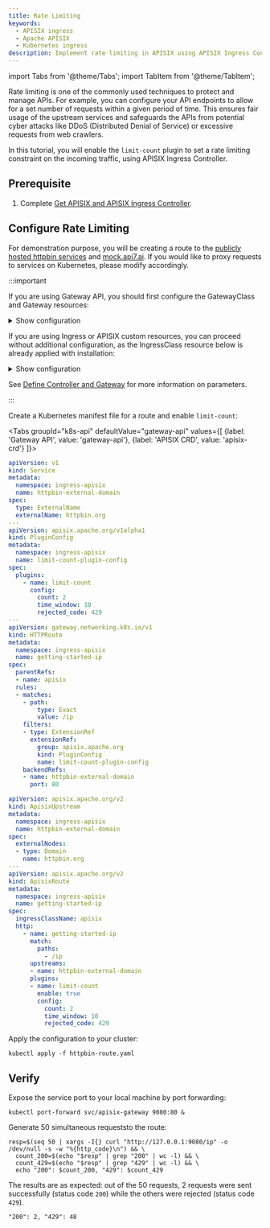 ```yaml
---
title: Rate Limiting
keywords:
  - APISIX ingress
  - Apache APISIX
  - Kubernetes ingress
description: Implement rate limiting in APISIX using APISIX Ingress Controller to control traffic flow, protect your APIs from misuse, and ensure fair usage by setting request limits.
---
```


<!--
#
# Licensed to the Apache Software Foundation (ASF) under one or more
# contributor license agreements.  See the NOTICE file distributed with
# this work for additional information regarding copyright ownership.
# The ASF licenses this file to You under the Apache License, Version 2.0
# (the "License"); you may not use this file except in compliance with
# the License.  You may obtain a copy of the License at
#
#     http://www.apache.org/licenses/LICENSE-2.0
#
# Unless required by applicable law or agreed to in writing, software
# distributed under the License is distributed on an "AS IS" BASIS,
# WITHOUT WARRANTIES OR CONDITIONS OF ANY KIND, either express or implied.
# See the License for the specific language governing permissions and
# limitations under the License.
#
-->

import Tabs from '@theme/Tabs';
import TabItem from '@theme/TabItem';

Rate limiting is one of the commonly used techniques to protect and manage APIs. For example, you can configure your API endpoints to allow for a set number of requests within a given period of time. This ensures fair usage of the upstream services and safeguards the APIs from potential cyber attacks like DDoS (Distributed Denial of Service) or excessive requests from web crawlers.

In this tutorial, you will enable the `limit-count` plugin to set a rate limiting constraint on the incoming traffic, using APISIX Ingress Controller.

## Prerequisite

1. Complete [Get APISIX and APISIX Ingress Controller](./get-apisix-ingress-controller.md).

## Configure Rate Limiting

For demonstration purpose, you will be creating a route to the [publicly hosted httpbin services](https://httpbin.org) and [mock.api7.ai](https://mock.api7.ai). If you would like to proxy requests to services on Kubernetes, please modify accordingly.

:::important

If you are using Gateway API, you should first configure the GatewayClass and Gateway resources:

<details>

<summary>Show configuration</summary>

```yaml
apiVersion: gateway.networking.k8s.io/v1
kind: GatewayClass
metadata:
  namespace: ingress-apisix
  name: apisix
spec:
  controllerName: apisix.apache.org/apisix-ingress-controller
---
apiVersion: gateway.networking.k8s.io/v1
kind: Gateway
metadata:
  namespace: ingress-apisix
  name: apisix
spec:
  gatewayClassName: apisix
  listeners:
  - name: http
    protocol: HTTP
    port: 80
  infrastructure:
    parametersRef:
      group: apisix.apache.org
      kind: GatewayProxy
      name: apisix-config
```

Note that the `port` in the Gateway listener is required but ignored. This is due to limitations in the data plane: it cannot dynamically open new ports. Since the Ingress Controller does not manage the data plane deployment, it cannot automatically update the configuration or restart the data plane to apply port changes.

</details>

If you are using Ingress or APISIX custom resources, you can proceed without additional configuration, as the IngressClass resource below is already applied with installation:

<details>

<summary>Show configuration</summary>

```yaml
apiVersion: networking.k8s.io/v1
kind: IngressClass
metadata:
  name: apisix
spec:
  controller: apisix.apache.org/apisix-ingress-controller
  parameters:
    apiGroup: apisix.apache.org
    kind: GatewayProxy
    name: apisix-config
    namespace: ingress-apisix
    scope: Namespace
```

</details>

See [Define Controller and Gateway](../reference/example.md#define-controller-and-gateway) for more information on parameters.

:::

Create a Kubernetes manifest file for a route and enable `limit-count`:

<Tabs
groupId="k8s-api"
defaultValue="gateway-api"
values={[
{label: 'Gateway API', value: 'gateway-api'},
{label: 'APISIX CRD', value: 'apisix-crd'}
]}>

<TabItem value="gateway-api">

```yaml title="httpbin-route.yaml"
apiVersion: v1
kind: Service
metadata:
  namespace: ingress-apisix
  name: httpbin-external-domain
spec:
  type: ExternalName
  externalName: httpbin.org
---
apiVersion: apisix.apache.org/v1alpha1
kind: PluginConfig
metadata:
  namespace: ingress-apisix
  name: limit-count-plugin-config
spec:
  plugins:
    - name: limit-count
      config:
        count: 2
        time_window: 10
        rejected_code: 429
---
apiVersion: gateway.networking.k8s.io/v1
kind: HTTPRoute
metadata:
  namespace: ingress-apisix
  name: getting-started-ip
spec:
  parentRefs:
  - name: apisix
  rules:
  - matches: 
    - path:
        type: Exact
        value: /ip
    filters:
    - type: ExtensionRef
      extensionRef:
        group: apisix.apache.org
        kind: PluginConfig
        name: limit-count-plugin-config
    backendRefs:
    - name: httpbin-external-domain
      port: 80
```

</TabItem>

<TabItem value="apisix-crd">

```yaml title="httpbin-route.yaml"
apiVersion: apisix.apache.org/v2
kind: ApisixUpstream
metadata:
  namespace: ingress-apisix
  name: httpbin-external-domain
spec:
  externalNodes:
  - type: Domain
    name: httpbin.org
---
apiVersion: apisix.apache.org/v2
kind: ApisixRoute
metadata:
  namespace: ingress-apisix
  name: getting-started-ip
spec:
  ingressClassName: apisix
  http:
    - name: getting-started-ip
      match:
        paths:
          - /ip
      upstreams:
      - name: httpbin-external-domain
      plugins:
      - name: limit-count
        enable: true
        config:
          count: 2
          time_window: 10
          rejected_code: 429
```

</TabItem>

</Tabs>

Apply the configuration to your cluster:

```shell
kubectl apply -f httpbin-route.yaml
```

## Verify

Expose the service port to your local machine by port forwarding:

```shell
kubectl port-forward svc/apisix-gateway 9080:80 &
```

Generate 50 simultaneous requeststo the route:

```shell
resp=$(seq 50 | xargs -I{} curl "http://127.0.0.1:9080/ip" -o /dev/null -s -w "%{http_code}\n") && \
  count_200=$(echo "$resp" | grep "200" | wc -l) && \
  count_429=$(echo "$resp" | grep "429" | wc -l) && \
  echo "200": $count_200, "429": $count_429
```

The results are as expected: out of the 50 requests, 2 requests were sent successfully (status code `200`) while the others were rejected (status code `429`).

```text
"200": 2, "429": 48
```
